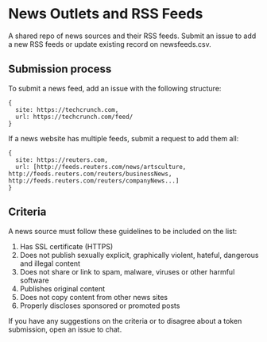 # News Outlets and RSS Feeds

A shared repo of news sources and their RSS feeds. Submit an issue to add a new RSS feeds or update existing record on newsfeeds.csv.

## Submission process

To submit a news feed, add an issue with the following structure:  

```
{
  site: https://techcrunch.com,
  url: https://techcrunch.com/feed/
}
```

If a news website has multiple feeds, submit a request to add them all:
```
{
  site: https://reuters.com,
  url: [http://feeds.reuters.com/news/artsculture, http://feeds.reuters.com/reuters/businessNews, http://feeds.reuters.com/reuters/companyNews...] 
}
```

## Criteria
A news source must follow these guidelines to be included on the list: 
1. Has SSL certificate (HTTPS)
2. Does not publish sexually explicit, graphically violent, hateful, dangerous and illegal content
3. Does not share or link to spam, malware, viruses or other harmful software
4. Publishes original content
5. Does not copy content from other news sites
6. Properly discloses sponsored or promoted posts


If you have any suggestions on the criteria or to disagree about a token submission, open an issue to chat. 

